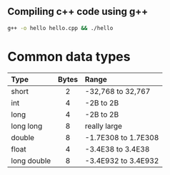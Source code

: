 
## Compiling c++ code using g++
```bash
g++ -o hello hello.cpp && ./hello
```

# Common data types
|Type | Bytes | Range |
|:-----|:-------:|:------------------|
| short|   2   | -32,768 to 32,767|
| int  |   4   | -2B to 2B        |
| long |   4   | -2B to 2B        |
| long long | 8 |   really large |
| double|  8  | -1.7E308 to 1.7E308 |
| float | 4 | -3.4E38 to 3.4E38 |
| long double | 8 | -3.4E932 to 3.4E932 |